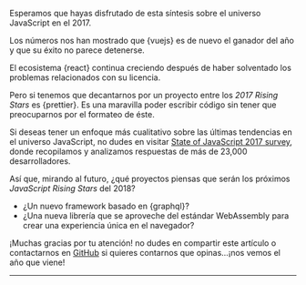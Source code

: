 Esperamos que hayas disfrutado de esta síntesis sobre el universo JavaScript en el 2017.

Los números nos han mostrado que {vuejs} es de nuevo el ganador del año y que su éxito no parece detenerse.

El ecosistema {react} continua creciendo después de haber solventado los problemas relacionados con su licencia.

Pero si tenemos que decantarnos por un proyecto entre los _2017 Rising Stars_ es {prettier}. Es una maravilla poder escribir código sin tener que preocuparnos por el formateo de éste.

Si deseas tener un enfoque más cualitativo sobre las últimas tendencias en el universo JavaScript, no dudes en visitar [State of JavaScript 2017 survey](https://stateofjs.com/), donde recopilamos y analizamos respuestas de más de 23,000 desarrolladores.

Así que, mirando al futuro, ¿qué proyectos piensas que serán los próximos _JavaScript Rising Stars_ del 2018?

* ¿Un nuevo framework basado en {graphql}?
* ¿Una nueva librería que se aproveche del estándar WebAssembly para crear una experiencia única en el navegador?

¡Muchas gracias por tu atención! no dudes en compartir este artículo o contactarnos en [GitHub](https://github.com/bestofjs/javascript-risingstars) si quieres contarnos que opinas...¡nos vemos el año que viene!

---
